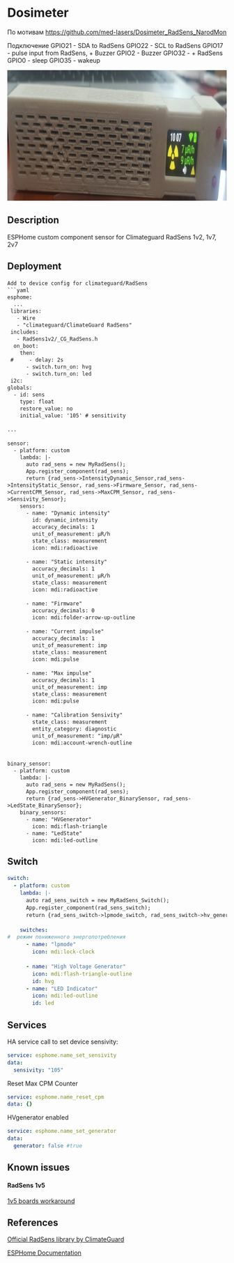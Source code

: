 Dosimeter
==========
По мотивам 
https://github.com/med-lasers/Dosimeter_RadSens_NarodMon

Подключение
GPIO21 - SDA to RadSens
GPIO22 - SCL to RadSens
GPIO17 - pulse input from RadSens, + Buzzer
GPIO2 - Buzzer
GPIO32 - + RadSens 
GPIO0 - sleep
GPIO35 - wakeup

<img src="https://github.com/ananyevgv/esphome-components/blob/main/components/RadSens/dosimeter.jpg" height="300" alt="Дозимер">


## Description

ESPHome custom component sensor for Climateguard RadSens 1v2, 1v7, 2v7

## Deployment


```
Add to device config for climateguard/RadSens
```yaml
esphome:
  ...
 libraries:
   - Wire
   - "climateguard/ClimateGuard RadSens"
 includes:
   - RadSens1v2/_CG_RadSens.h
  on_boot:
    then:
 #     - delay: 2s
      - switch.turn_on: hvg
      - switch.turn_on: led
 i2c:
globals:
  - id: sens
    type: float
    restore_value: no
    initial_value: '105' # sensitivity

...

sensor:
  - platform: custom
    lambda: |-
      auto rad_sens = new MyRadSens();
      App.register_component(rad_sens);
      return {rad_sens->IntensityDynamic_Sensor,rad_sens->IntensityStatic_Sensor, rad_sens->Firmware_Sensor, rad_sens->CurrentCPM_Sensor, rad_sens->MaxCPM_Sensor, rad_sens->Sensivity_Sensor};
    sensors:
      - name: "Dynamic intensity"
        id: dynamic_intensity
        accuracy_decimals: 1
        unit_of_measurement: μR/h
        state_class: measurement
        icon: mdi:radioactive

      - name: "Static intensity"
        accuracy_decimals: 1
        unit_of_measurement: μR/h
        state_class: measurement
        icon: mdi:radioactive

      - name: "Firmware"
        accuracy_decimals: 0
        icon: mdi:folder-arrow-up-outline
        
      - name: "Current impulse"
        accuracy_decimals: 1
        unit_of_measurement: imp
        state_class: measurement
        icon: mdi:pulse

      - name: "Max impulse"
        accuracy_decimals: 1
        unit_of_measurement: imp
        state_class: measurement
        icon: mdi:pulse

      - name: "Calibration Sensivity"
        state_class: measurement
        entity_category: diagnostic
        unit_of_measurement: "imp/μR"
        icon: mdi:account-wrench-outline
        

binary_sensor:
  - platform: custom
    lambda: |-
      auto rad_sens = new MyRadSens();
      App.register_component(rad_sens);
      return {rad_sens->HVGenerator_BinarySensor, rad_sens->LedState_BinarySensor};
    binary_sensors:
      - name: "HVGenerator"
        icon: mdi:flash-triangle
      - name: "LedState"
        icon: mdi:led-outline
```

## Switch

```yaml
switch:
  - platform: custom
    lambda: |-
      auto rad_sens_switch = new MyRadSens_Switch();
      App.register_component(rad_sens_switch);
      return {rad_sens_switch->lpmode_switch, rad_sens_switch->hv_generator_switch, rad_sens_switch->led_indicator_switch};

    switches:
#  режим пониженного энергопотребления
      - name: "lpmode"
        icon: mdi:lock-clock  

      - name: "High Voltage Generator"
        icon: mdi:flash-triangle-outline
        id: hvg
      - name: "LED Indicator"
        icon: mdi:led-outline
        id: led
```


## Services

HA service call to set device sensivity:
```yaml
service: esphome.name_set_sensivity 
data:
  sensivity: "105"
```

Reset Max CPM Counter 

```yaml
service: esphome.name_reset_cpm
data: {}
```

HVgenerator enabled

```yaml
service: esphome.name_set_generator
data:
  generator: false #true

```

## Known issues

#### RadSens 1v5
[1v5 boards workaround](https://github.com/maaad/RadSens1v2/issues/3#issuecomment-1289578773)



## References

[Official RadSens library by ClimateGuard](https://github.com/climateguard/RadSens)

[ESPHome Documentation](https://esphome.io/index.html)
